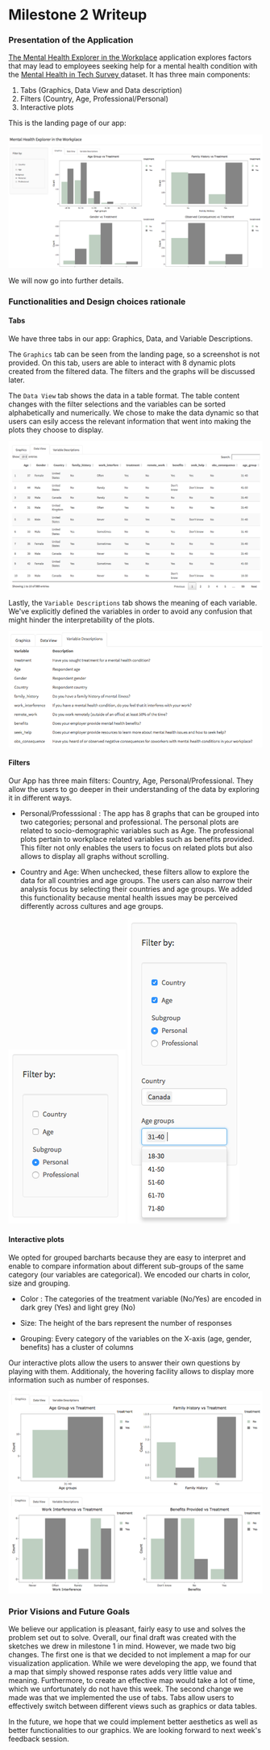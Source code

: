 # Milestone 2 Writeup


### Presentation of the Application

<a href="https://ptung.shinyapps.io/ellognea-ptung-mental-health/">The Mental Health Explorer in the Workplace</a>  application explores factors that may lead to employees seeking help for a mental health condition with the <a href="https://www.kaggle.com/osmi/mental-health-in-tech-survey"> Mental Health in Tech Survey </a> dataset. It has three main components:

1. Tabs (Graphics, Data View and Data description)
2. Filters (Country, Age, Professional/Personal)
3. Interactive plots

This is the landing page of our app:

![](img/LandingPageApp.png)

We will now go into further details.

### Functionalities and  Design choices rationale

#### Tabs
We have three tabs in our app: Graphics, Data, and Variable Descriptions.

The ```Graphics``` tab can be seen from the landing page, so a screenshot is not provided. On this tab, users are able to interact with 8 dynamic plots created from the filtered data. The filters and the graphs will be discussed later.

The ```Data View``` tab shows the data in a table format. The table content changes with the filter selections and the variables can be sorted alphabetically and numerically. We chose to make the data dynamic so that users can esily access the relevant information that went into making the plots they choose to display.

![](img/DataView.png)

Lastly, the ```Variable Descriptions``` tab shows the meaning of each variable. We've explicitly defined the variables in order to avoid any confusion that might hinder the interpretability of the plots.

![](img/VariableDescriptions.png)

#### Filters

Our App has three main filters: Country, Age, Personal/Professional. They allow the users to  go deeper in their understanding of the data by exploring it in different ways.  

- Personal/Professsional : The app has 8 graphs that can be grouped into two categories; personal and professional. The personal plots are related to socio-demographic variables such as Age. The professional plots pertain to workplace related variables such as benefits provided.  This filter not only enables the users to focus on related plots but also allows to display all graphs without scrolling.

- Country and Age:  When unchecked, these filters allow to explore the data for all countries and age groups. The users can also narrow their analysis focus by selecting their countries and age groups. We added this functionality because mental health issues may be perceived differently across cultures and age groups.

![](img/FilterSidebarBefore.png)
![](img/FilterSidebarAfter.png)

#### Interactive plots

We opted for grouped  barcharts because they are easy to interpret and enable to compare information about different sub-groups of the same category (our variables are categorical). We encoded our charts in color, size and grouping.

- Color : The categories of the treatment variable (No/Yes) are encoded in dark grey (Yes) and light grey (No)

- Size: The height of the bars represent the number of responses

- Grouping: Every category of the variables on the X-axis (age, gender, benefits) has a cluster of columns

Our interactive plots allow the users to answer their own questions by playing with them. Additionaly, the hovering facility allows to display more information such as number of responses.

![](img/Personal.png)
![](img/Professional.png)


### Prior Visions and Future Goals

We believe our application is pleasant, fairly easy to use and solves the problem set out to solve.
Overall, our final draft was created with the sketches we drew in milestone 1 in mind. However, we made two big changes. The first one is that we decided to not implement a map for our visualization application. While we were developing the app, we found that a map that simply showed response rates adds very little value and meaning. Furthermore, to create an effective map would take a lot of time, which we unfortunately do not have this week. The second change we made was that we implemented the use of tabs. Tabs allow users to effectively switch between different views such as graphics or data tables.

In the future, we hope that we could implement better aesthetics as well as better functionalities to our graphics. We are looking forward to next week's feedback session.
